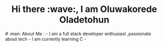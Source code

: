 <h1 align="center">Hi there :wave:, I am Oluwakorede Oladetohun</h1>
# :man: About Me :
- I am a full stack developer enthusiast ,passionate about tech
- I am currently learning C
- 
